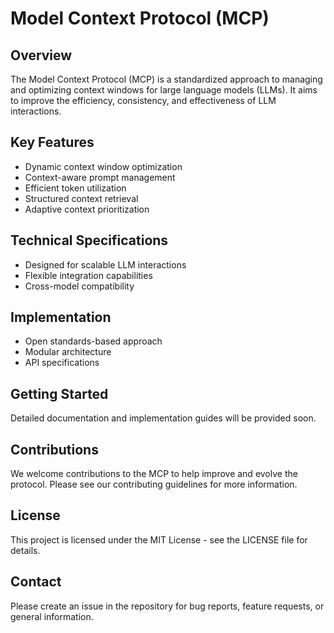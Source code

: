 # Model Context Protocol (MCP)

## Overview
The Model Context Protocol (MCP) is a standardized approach to managing and optimizing context windows for large language models (LLMs). It aims to improve the efficiency, consistency, and effectiveness of LLM interactions.

## Key Features
- Dynamic context window optimization
- Context-aware prompt management
- Efficient token utilization
- Structured context retrieval
- Adaptive context prioritization

## Technical Specifications
- Designed for scalable LLM interactions
- Flexible integration capabilities
- Cross-model compatibility

## Implementation
- Open standards-based approach
- Modular architecture
- API specifications

## Getting Started
Detailed documentation and implementation guides will be provided soon.

## Contributions
We welcome contributions to the MCP to help improve and evolve the protocol. Please see our contributing guidelines for more information.

## License
This project is licensed under the MIT License - see the LICENSE file for details.

## Contact
Please create an issue in the repository for bug reports, feature requests, or general information.
